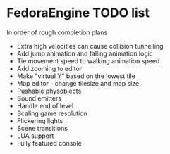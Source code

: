 # FedoraEngine TODO list  
In order of rough completion plans

- Extra high velocities can cause collision tunnelling
- Add jump animation and falling animation logic  
- Tie movement speed to walking animation speed  
- Add zooming to editor  
- Make "virtual Y" based on the lowest tile 
- Map editor - change tilesize and map size  
- Pushable physobjects  
- Sound emitters  
- Handle end of level  
- Scaling game resolution  
- Flickering lights  
- Scene transitions  
- LUA support  
- Fully featured console  

